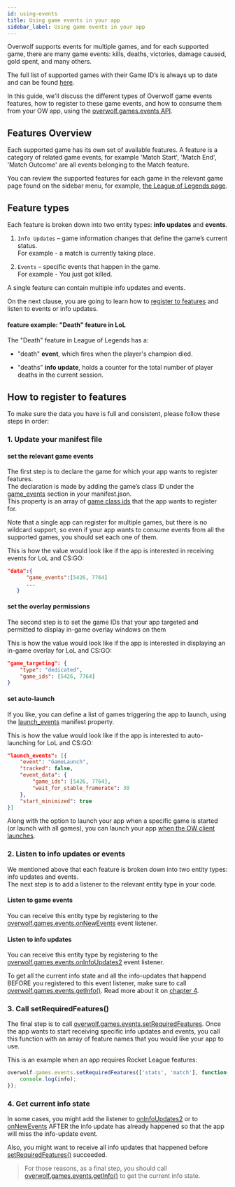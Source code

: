 ```yaml
---
id: using-events
title: Using game events in your app
sidebar_label: Using game events in your app
---
```


Overwolf supports events for multiple games, and for each supported game, there are many game events: kills, deaths, victories, damage caused, gold spent, and many others.

The full list of supported games with their Game ID’s is always up to date and can be found [here](../api/games-ids).

In this guide, we'll discuss the different types of Overwolf game events features, how to register to these game events, and how to consume them from your OW app, using the [overwolf.games.events API](../api/overwolf-games-events).

## Features Overview

Each supported game has its own set of available features.
A feature is a category of related game events, for example 'Match Start', 'Match End', 'Match Outcome' are all events belonging to the Match feature.  

You can review the supported features for each game in the relevant game page found on the sidebar menu, for example, [the League of Legends page](../api/overwolf-games-events-lol).

## Feature types

Each feature is broken down into two entity types: **info updates** and **events**.

1. `Info Updates` – game information changes that define the game’s current status.  
   For example - a match is currently taking place.

2. `Events` – specific events that happen in the game.  
   For example - You just got killed.

A single feature can contain multiple info updates and events.  

On the next clause, you are going to learn how to [register to features](#how-to-register-to-features) and listen to events or info updates.

#### feature example: "Death" feature in LoL

The "Death" feature in League of Legends has a:

* "death" **event**, which fires when the player's champion died.

* "deaths" **info update**, holds a counter for the total number of player deaths in the current session.

## How to register to features

To make sure the data you have is full and consistent, please follow these steps in order:

### 1. Update your manifest file

#### set the relevant game events

The first step is to declare the game for which your app wants to register features.</br>
The declaration is made by adding the game’s class ID under the [game_events](../api/manifest-json#game_events) section in your manifest.json.  
This property is an array of [game class ids](../api/games-ids) that the app wants to register for.  

Note that a single app can register for multiple games, but there is no wildcard support, so even if your app wants to consume events from all the supported games, you should set each one of them.

This is how the value would look like if the app is interested in receiving events for LoL and CS:GO:

```json
"data":{
      "game_events":[5426, 7764]
      ...
   }
```

#### set the overlay permissions

The second step is to set the game IDs that your app targeted and permitted to display in-game overlay windows on them

This is how the value would look like if the app is interested in displaying an in-game overlay for LoL and CS:GO:

```json
"game_targeting": {
    "type": "dedicated",
    "game_ids": [5426, 7764]
}
```

#### set auto-launch

If you like, you can define a list of games triggering the app to launch, using the [launch_events](../api/manifest-json#launch_events) manifest property.

This is how the value would look like if the app is interested to auto-launching for LoL and CS:GO:

```json
"launch_events": [{
    "event": "GameLaunch",
    "tracked": false,
    "event_data": {
        "game_ids": [5426, 7764],
        "wait_for_stable_framerate": 30
    },
    "start_minimized": true
}]
```

Along with the option to launch your app when a specific game is started (or launch with all games), you can launch your app [when the OW client launches](../api/manifest-json#enable-app-auto-launch-with-overwolf).


### 2. Listen to info updates or events

We mentioned above that each feature is broken down into two entity types: info updates and events.  
The next step is to add a listener to the relevant entity type in your code.  

#### Listen to game events

You can receive this entity type by registering to the [overwolf.games.events.onNewEvents](../api/overwolf-games-events#onnewevents) event listener.

#### Listen to info updates

You can receive this entity type by registering to the [overwolf.games.events.onInfoUpdates2](../api/overwolf-games-events#oninfoupdates2) event listener.  

To get all the current info state and all the info-updates that happend BEFORE you registered to this event listener, make sure to call [overwolf.games.events.getInfo()](../api/overwolf-games-events#getinfocallback). Read more about it on [chapter 4](../api/overwolf-games-events#4-get-current-info-state). 

### 3. Call setRequiredFeatures()

The final step is to call [overwolf.games.events.setRequiredFeatures](../api/overwolf-games-events#setrequiredfeaturesfeatures-callback). Once the app wants to start receiving specific info updates and events, you call this function with an array of feature names that you would like your app to use.

This is an example when an app requires Rocket League features:

```javascript
overwolf.games.events.setRequiredFeatures(['stats', 'match'], function(info) {
    console.log(info);
});
```

### 4. Get current info state

In some cases, you might add the listener to [onInfoUpdates2](../api/overwolf-games-events#oninfoupdates2) or to [onNewEvents](../api/overwolf-games-events#onnewevents) AFTER the info update has already happened so that the app will miss the info-update event.

Also, you might want to receive all info updates that happened before [setRequiredFeatures()](../api/overwolf-games-events#setrequiredfeaturesfeatures-callback) succeeded.

> For those reasons, as a final step, you should call [overwolf.games.events.getInfo()](../api/overwolf-games-events#getinfocallback) to get the current info state.